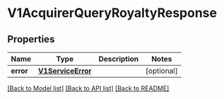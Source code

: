 # V1AcquirerQueryRoyaltyResponse

## Properties
Name | Type | Description | Notes
------------ | ------------- | ------------- | -------------
**error** | [**V1ServiceError**](V1ServiceError.md) |  | [optional] 

[[Back to Model list]](../README.md#documentation-for-models) [[Back to API list]](../README.md#documentation-for-api-endpoints) [[Back to README]](../README.md)


